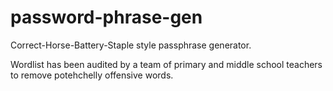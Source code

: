 # password-phrase-gen
Correct-Horse-Battery-Staple style passphrase generator.

Wordlist has been audited by a team of primary and middle school teachers to remove potehchelly offensive words. 
